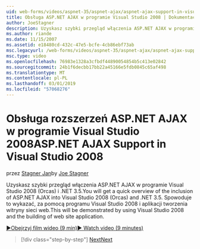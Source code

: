 ```yaml
---
uid: web-forms/videos/aspnet-35/aspnet-ajax/aspnet-ajax-support-in-visual-studio-2008
title: Obsługa ASP.NET AJAX w programie Visual Studio 2008 | Dokumentacja firmy Microsoft
author: JoeStagner
description: Uzyskasz szybki przegląd włączenia ASP.NET AJAX w programie Visual Studio 2008 (Orcas) i .NET 3.5. Spowoduje to wykazać, za pomocą programu Visual Studio...
ms.author: riande
ms.date: 11/15/2007
ms.assetid: e18480cd-432c-47e5-bcfe-4cb86ebf73ab
msc.legacyurl: /web-forms/videos/aspnet-35/aspnet-ajax/aspnet-ajax-support-in-visual-studio-2008
msc.type: video
ms.openlocfilehash: 76983e1328a3cfbdf44890054854b5c413e02842
ms.sourcegitcommit: 24b1f6decbb17bb22a45166e5fdb0845c65af498
ms.translationtype: MT
ms.contentlocale: pl-PL
ms.lasthandoff: 03/01/2019
ms.locfileid: "57068276"
---
```

<a name="aspnet-ajax-support-in-visual-studio-2008"></a><span data-ttu-id="28b80-104">Obsługa rozszerzeń ASP.NET AJAX w programie Visual Studio 2008</span><span class="sxs-lookup"><span data-stu-id="28b80-104">ASP.NET AJAX Support in Visual Studio 2008</span></span>
====================
<span data-ttu-id="28b80-105">przez [Stagner Jan](https://github.com/JoeStagner)</span><span class="sxs-lookup"><span data-stu-id="28b80-105">by [Joe Stagner](https://github.com/JoeStagner)</span></span>

<span data-ttu-id="28b80-106">Uzyskasz szybki przegląd włączenia ASP.NET AJAX w programie Visual Studio 2008 (Orcas) i .NET 3.5.</span><span class="sxs-lookup"><span data-stu-id="28b80-106">You will get a quick overview of the inclusion of ASP.NET AJAX into Visual Studio 2008 (Orcas) and .NET 3.5.</span></span> <span data-ttu-id="28b80-107">Spowoduje to wykazać, za pomocą programu Visual Studio 2008 i aplikacji tworzenia witryny sieci web.</span><span class="sxs-lookup"><span data-stu-id="28b80-107">This will be demonstrated by using Visual Studio 2008 and the building of web site application.</span></span>

[<span data-ttu-id="28b80-108">&#9654;Obejrzyj film wideo (9 min)</span><span class="sxs-lookup"><span data-stu-id="28b80-108">&#9654; Watch video (9 minutes)</span></span>](https://channel9.msdn.com/Blogs/ASP-NET-Site-Videos/aspnet-ajax-support-in-visual-studio-2008)

> [!div class="step-by-step"]
> [<span data-ttu-id="28b80-109">Next</span><span class="sxs-lookup"><span data-stu-id="28b80-109">Next</span></span>](adding-ajax-functionality-to-an-existing-aspnet-page.md)

